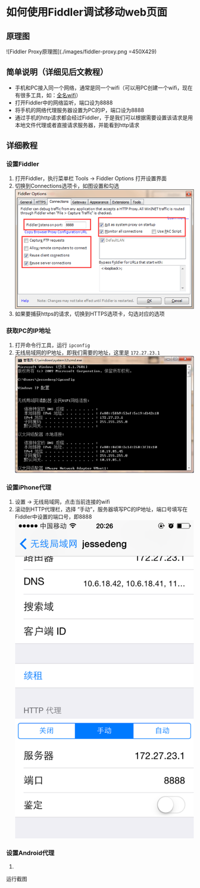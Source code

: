 # 如何使用Fiddler调试移动web页面

## 原理图

![Fiddler Proxy原理图](./images/fiddler-proxy.png =450X429)

## 简单说明（详细见后文教程）

* 手机和PC接入同一个网络，通常是同一个wifi（可以用PC创建一个wifi，现在有很多工具，如：[全名wifi](http://wifi.qq.com/)）
* 打开Fiddler中的网络监听，端口设为8888
* 将手机的网络代理服务器设置为PC的IP，端口设为8888
* 通过手机的http请求都会经过Fiddler，于是我们可以根据需要设置该请求是用本地文件代理或者直接请求服务器，并能看到http请求

## 详细教程

### 设置Fiddler

1. 打开Fiddler，执行菜单栏 Tools -> Fiddler Options 打开设置界面
2. 切换到Connections选项卡，如图设置和勾选
![set fiddler](./images/fiddler-proxy-set-fiddler.png)
3. 如果要捕获https的请求，切换到HTTPS选项卡，勾选对应的选项

### 获取PC的IP地址

1. 打开命令行工具，运行 `ipconfig`
2. 无线局域网的IP地址，即我们需要的地址，这里是 `172.27.23.1`
![get ip](./images/fiddler-proxy-get-ip.jpg)

### 设置iPhone代理

1. 设置 -> 无线局域网，点击当前连接的wifi
2. 滚动到HTTP代理栏，选择 “手动”，服务器填写PC的IP地址，端口号填写在Fiddler中设置的端口号，即8888
![iphone proxy](./images/fiddler-proxy-iphone.png)

### 设置Android代理

1. 

运行截图

